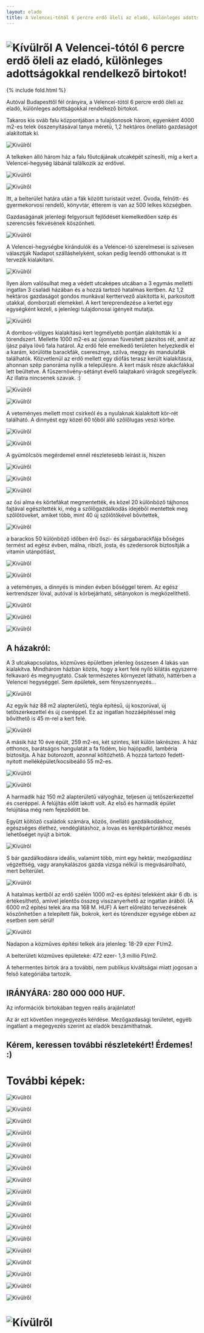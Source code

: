 ```yaml
---
layout: elado
title: A Velencei-tótól 6 percre erdő öleli az eladó, különleges adottságokkal rendelkező birtokot! 
---
```


# ![Kívülről](https://i.imgur.com/69xhgiz.jpg) A Velencei-tótól 6 percre erdő öleli az eladó, különleges adottságokkal rendelkező birtokot!

{% include fold.html %}

Autóval Budapesttől fél órányira, a Velencei-tótól 6 percre erdő öleli az eladó, különleges adottságokkal rendelkező birtokot.

Takaros kis sváb falu központjában a tulajdonosok három, egyenként 4000 m2-es telek összenyitásával tanya méretű, 1,2 hektáros önellátó gazdaságot alakítottak ki.

![Kívülről](https://i.imgur.com/tmLciKi.jpg)

A telkeken álló három ház a falu főutcájának utcaképét színesíti, míg a kert a Velencei-hegység lábánál találkozik az erdővel. 

![Kívülről](https://i.imgur.com/PwqlcP6.jpg)

![Kívülről](https://i.imgur.com/meZMfpK.jpg)

Itt, a belterület határa után a fák között turistaút vezet. Óvoda, felnőtt- és gyermekorvosi rendelő, könyvtár, étterem is van az 500 lelkes községben.

Gazdaságának jelenlegi felgyorsult fejlődését kiemelkedően szép és szerencsés fekvésének köszönheti. 

![Kívülről](https://i.imgur.com/Zbxd0Vs.jpg)

A Velencei-hegységbe kirándulók és a Velencei-tó szerelmesei is szívesen választják Nadapot szálláshelyként, sokan pedig leendő otthonukat is itt tervezik kialakítani.  

![Kívülről](https://i.imgur.com/nT0MXNi.jpg)

Ilyen álom valósulhat meg a védett utcaképes utcában a 3 egymás melletti ingatlan 3 családi házában és a hozzá tartozó hatalmas kertben. Az 1,2 hektáros gazdaságot gondos munkával kerttervező alakította ki, parkosított utakkal, domborzati elemekkel. A kert tereprendezése a kertet egy egységként kezeli, s jelenlegi tulajdonosai igényeit mutatja. 

![Kívülről](https://i.imgur.com/3y4Ee8A.jpg)

A dombos-völgyes kialakítású kert legmélyebb pontján alakították ki a tórendszert. Mellette 1000 m2-es az újonnan füvesített pázsitos rét, amit az íjász pálya lövő fala határol. Az erdő felé emelkedő területen helyezkedik el a karám, körülötte barackfák, cseresznye, szilva, meggy és mandulafák találhatók. Közvetlenül az erdő mellett egy diófás terasz került kialakításra, ahonnan szép panoráma nyílik a településre. A kert másik része akácfákkal lett beültetve. A fűszernövény-sétányt évelő talajtakaró virágok szegélyezik. Az illatra nincsenek szavak. :)

![Kívülről](https://i.imgur.com/rsM6f1f.jpg)

![Kívülről](https://i.imgur.com/woL24nM.jpg)

A veteményes mellett most csirkeól és a nyulaknak kialakított kör-rét található. A dinnyést egy közel 60 tőből álló szőlőlugas veszi körbe.

![Kívülről](https://i.imgur.com/Nb29MjH.jpg)

![Kívülről](https://i.imgur.com/9JzWLYe.jpg)

A gyümölcsös megérdemel ennél részletesebb leírást is, hiszen 

![Kívülről](https://i.imgur.com/j5QDgP0.jpg)

![Kívülről](https://i.imgur.com/AphoISU.jpg)

![Kívülről](https://i.imgur.com/5HgVhHX.jpg)

az ősi alma és körtefákat megmentették, és közel 20 különböző tájhonos fajtával egészítették ki,
még a szőlőgazdálkodás idejéből mentettek meg szőlőtöveket, amiket több, mint 40 új szőlőtőkével bővítettek,

![Kívülről](https://i.imgur.com/QkEVgyJ.jpg)

a barackos 50 különböző időben érő őszi- és sárgabarackfája bőséges termést ad egész évben,
málna, ribizli, josta, és szedersorok biztosítják a vitamin utánpótlást,

![Kívülről](https://i.imgur.com/ErToSBj.jpg)

![Kívülről](https://i.imgur.com/0ELc3s5.jpg)

a veteményes, a dinnyés is minden évben bőséggel terem.
Az egész kertrendszer lóval, autóval is körbejárható, sétányokon is megközelíthető.

![Kívülről](https://i.imgur.com/wXAPj9w.jpg)

![Kívülről](https://i.imgur.com/RGnn2Sg.jpg)

![Kívülről](https://i.imgur.com/g0OBTjU.jpg)

## A házakról:

A 3 utcakapcsolatos, közműves épületben jelenleg összesen 4 lakás van kialakítva. Mindhárom házban közös, hogy a kert felé nyíló kilátás egyszerre felkavaró és megnyugtató. Csak természetes környezet látható, háttérben a Velencei hegységgel. Sem épületek, sem fényszennyezés…

![Kívülről](https://i.imgur.com/IhXuChh.jpg)

Az egyik ház 88 m2 alapterületű, tégla építésű, új koszorúval, új tetőszerkezettel és új cseréppel. Ez az ingatlan hozzáépítéssel még bővíthető is 45 m-rel a kert felé.

![Kívülről](https://i.imgur.com/hX36fJi.jpg)

A másik ház 10 éve épült, 259 m2-es, két szintes, két külön lakrészes. A ház otthonos, barátságos hangulatát a fa födém, bio hajópadló, lambéria biztosítja. A ház bútorozott, azonnal költözhető. A hozzá tartozó fedett-nyitott melléképület/kocsibeálló 55 m2-es.

![Kívülről](https://i.imgur.com/WRtuGY7.jpg)

![Kívülről](https://i.imgur.com/dVQWqcp.jpg)

A harmadik ház 150 m2 alapterületű vályogház, teljesen új tetőszerkezettel és cseréppel. A felújítás előtt lakott volt. 
Az első és harmadik épület felújítása még nem fejeződött be.

Együtt költöző családok számára, közös, önellátó gazdálkodáshoz, egészséges élethez, vendéglátáshoz, a lovas és kerékpártúrákhoz mesés lehetőséget nyújt a birtok.

![Kívülről](https://i.imgur.com/kKz6T8f.jpg)

S bár gazdálkodásra ideális, valamint több, mint egy hektár, mezőgazdász végzettség, vagy aranykalászos gazda vizsga nélkül is megvásárolható, mert belterület. 

![Kívülről](https://i.imgur.com/lJKwBep.jpg)

A hatalmas kertből az erdő szélén 1000 m2-es építési telekként akár 6 db. is értékesíthető, amivel jelentős összeg visszanyerhető az ingatlan árából. (A 6000 m2 építési telek ára ma 168 M. HUF) A kert előrelátó tervezésének köszönhetően a telepített fák, bokrok, kert és tórendszer egysége ebben az esetben sem sérül!

![Kívülről](https://i.imgur.com/F8My5Mu.jpg)

Nadapon a közműves építési telkek ára jelenleg: 18-29 ezer Ft/m2.

A belterületi közműves épületeké: 472 ezer- 1,3 millió Ft/m2.

A tehermentes birtok ára a további, nem publikus kiváltságai miatt jogosan a felső kategóriába tartozik. 

## IRÁNYÁRA: 280 000 000 HUF.

Az információk birtokában tegyen reális árajánlatot!

Az ár ezt követően megegyezés kérdése. Mezőgazdasági területet, egyéb ingatlant a megegyezés szerint az eladók beszámíthatnak.

## Kérem, keressen további részletekért! Érdemes! :)

# További képek:

![Kívülről](https://i.imgur.com/QKHynaB.jpg)

![Kívülről](https://i.imgur.com/2AdjNPI.jpg)

![Kívülről](https://i.imgur.com/zK1Q61T.jpg)

![Kívülről](https://i.imgur.com/k5y0IRY.jpg)

![Kívülről](https://i.imgur.com/3tiDyVk.jpg)

![Kívülről](https://i.imgur.com/PGq9m9l.jpg)

![Kívülről](https://i.imgur.com/NJ09Lyz.jpg)

![Kívülről](https://i.imgur.com/PNyluPg.jpg)

![Kívülről](https://i.imgur.com/x7h1QvR.jpg)

![Kívülről](https://i.imgur.com/fIQO1mD.jpg)

![Kívülről](https://i.imgur.com/O9w3MmC.jpg)

![Kívülről](https://i.imgur.com/egyMLaI.jpg)

![Kívülről](https://i.imgur.com/rKdpszy.jpg)

![Kívülről](https://i.imgur.com/QEtRxQA.jpg)

![Kívülről](https://i.imgur.com/qqT8Z6n.jpg)

![Kívülről](https://i.imgur.com/cwfccsF.jpg)

![Kívülről](https://i.imgur.com/musC9gA.jpg)

![Kívülről](https://i.imgur.com/SVIDbgx.jpg)

# ![Kívülről](https://i.imgur.com/pbzOXO0.jpg)
